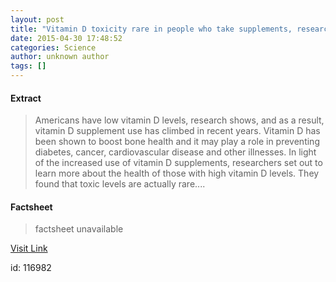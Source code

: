 ```yaml
---
layout: post
title: "Vitamin D toxicity rare in people who take supplements, researchers report"
date: 2015-04-30 17:48:52
categories: Science
author: unknown author
tags: []
---
```



#### Extract
>Americans have low vitamin D levels, research shows, and as a result, vitamin D supplement use has climbed in recent years. Vitamin D has been shown to boost bone health and it may play a role in preventing diabetes, cancer, cardiovascular disease and other illnesses. In light of the increased use of vitamin D supplements, researchers set out to learn more about the health of those with high vitamin D levels. They found that toxic levels are actually rare....

#### Factsheet
>factsheet unavailable

[Visit Link](http://feeds.sciencedaily.com/~r/sciencedaily/~3/8MT-U20oRno/150430134852.htm)

id:  116982
